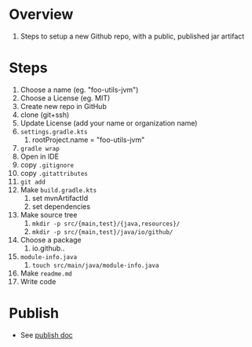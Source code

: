 # Overview
1. Steps to setup a new Github repo, with a public, published jar artifact


# Steps
1. Choose a name (eg. "foo-utils-jvm")
1. Choose a License (eg. MIT)
1. Create new repo in GitHub
1. clone (git+ssh)
1. Update License (add your name or organization name)
1. `settings.gradle.kts`
    1. rootProject.name = "foo-utils-jvm"
1. `gradle wrap`
1. Open in IDE
1. copy `.gitignore`
1. copy `.gitattributes`
1. `git add`
1. Make `build.gradle.kts`
    1. set mvnArtifactId
    1. set dependencies
1. Make source tree
    1. `mkdir -p src/{main,test}/{java,resources}/`
    1. `mkdir -p src/{main,test}/java/io/github/`
1. Choose a package
    1. io.github.<your-name>.<subject>
1. `module-info.java`
    1. `touch src/main/java/module-info.java`
1. Make `readme.md`
1. Write code


# Publish
- See [publish doc](../gradle/publishing_artifacts.md)
